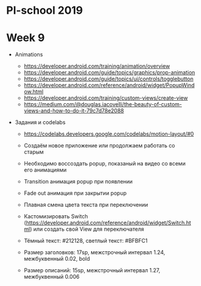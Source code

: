 # PI-school 2019

# Week 9
 - Animations
 
   - https://developer.android.com/training/animation/overview
   - https://developer.android.com/guide/topics/graphics/prop-animation
   - https://developer.android.com/guide/topics/ui/controls/togglebutton
   - https://developer.android.com/reference/android/widget/PopupWindow.html
   - https://developer.android.com/training/custom-views/create-view
   - https://medium.com/@douglas.iacovelli/the-beauty-of-custom-views-and-how-to-do-it-79c7d78e2088
   
 - Задания и codelabs
    - https://codelabs.developers.google.com/codelabs/motion-layout/#0
    
    
    - Создаём новое приложение или продолжаем работать со старым
    - Необходимо воссоздать popup, показаный на видео со всеми его анимациями
    - Transition анимация popup при появлении
    - Fade out анимация при закрытии popup
    - Плавная смена цвета текста при переключении 
    - Кастомизировать Switch (https://developer.android.com/reference/android/widget/Switch.html) или создать
      свой View для переключателя
      
    - Тёмный текст: #212128, светлый текст: #BFBFC1
    - Размер заголовков: 17sp, межстрочный интервал 1.24, межбуквенный 0.02, bold
    - Размер описаний: 15sp, межстрочный интервал 1.27, межбуквенный 0.006
    
